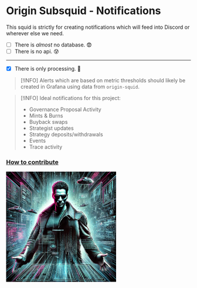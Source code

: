 # Origin Subsquid - Notifications

This squid is strictly for creating notifications which will feed into Discord or wherever else we need.

- [ ] There is *almost* no database. 😨
- [ ] There is no api. 😰

---

- [x] There is only processing. 🫢

> [!INFO]
> Alerts which are based on metric thresholds should likely be created in Grafana using data from `origin-squid`.

> [!INFO]
> Ideal notifications for this project:
> - Governance Proposal Activity
> - Mints & Burns
> - Buyback swaps
> - Strategist updates
> - Strategy deposits/withdrawals
> - Events
> - Trace activity

### [How to contribute](CONTRIBUTE.md)

<img alt="neo-ai.png" height="300" src="neo-ai.png" width="300"/>
